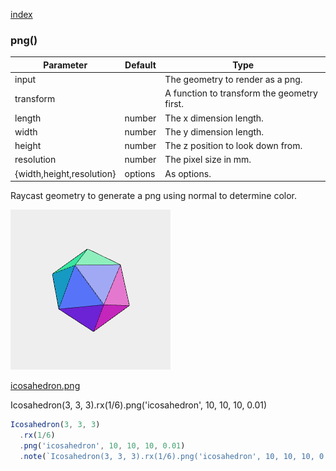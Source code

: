 [index](../../nb/api/index.md)
### png()
Parameter|Default|Type
---|---|---
input||The geometry to render as a png.
transform||A function to transform the geometry first.
length|number|The x dimension length.
width|number|The y dimension length.
height|number|The z position to look down from.
resolution|number|The pixel size in mm.
{width,height,resolution}|options|As options.
Raycast geometry to generate a png using normal to determine color.

![Image](png.md.$2_icosahedron.png)

[icosahedron.png](png.icosahedron.png)

Icosahedron(3, 3, 3).rx(1/6).png('icosahedron', 10, 10, 10, 0.01)

```JavaScript
Icosahedron(3, 3, 3)
  .rx(1/6)
  .png('icosahedron', 10, 10, 10, 0.01)
  .note(`Icosahedron(3, 3, 3).rx(1/6).png('icosahedron', 10, 10, 10, 0.01)`);
```
